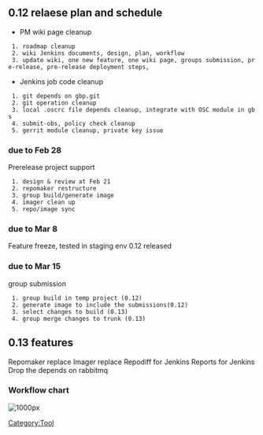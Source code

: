 0.12 relaese plan and schedule
------------------------------

-   PM wiki page cleanup

` 1. roadmap cleanup`\
` 2. wiki Jenkins documents, design, plan, workflow`\
` 3. update wiki, one new feature, one wiki page, groups submission, pre-release, pre-release deployment steps,`

-   Jenkins job code cleanup

` 1. git depends on gbp.git `\
` 2. git operation cleanup  `\
` 3. local .oscrc file depends cleanup, integrate with OSC module in gbs  `\
` 4. submit-obs, policy check cleanup `\
` 5. gerrit module cleanup, private key issue `

### due to Feb 28

Prerelease project support

` 1. design & review at Feb 21`\
` 2. repomaker restructure`\
` 3. group build/generate image`\
` 4. imager clean up`\
` 5. repo/image sync`

### due to Mar 8

Feature freeze, tested in staging env 0.12 released

### due to Mar 15

group submission

` 1. group build in temp project (0.12)`\
` 2. generate image to include the submissions(0.12)`\
` 3. select changes to build (0.13)`\
` 4. group merge changes to trunk (0.13)`

0.13 features
-------------

Repomaker replace Imager replace Repodiff for Jenkins Reports for
Jenkins Drop the depends on rabbitmq

### Workflow chart

![ 1000px](jenkins-workflow1.jpg " 1000px")

[Category:Tool](Category:Tool "wikilink")
